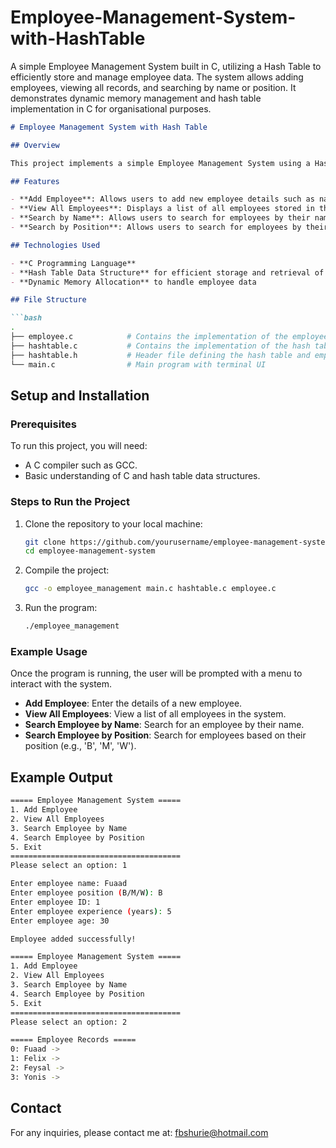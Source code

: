# Employee-Management-System-with-HashTable
A simple Employee Management System built in C, utilizing a Hash Table to efficiently store and manage employee data. The system allows adding employees, viewing all records, and searching by name or position. It demonstrates dynamic memory management and hash table implementation in C for organisational purposes.

```markdown
# Employee Management System with Hash Table

## Overview

This project implements a simple Employee Management System using a Hash Table to store and manage employee data. It allows users to add, view, and search for employees based on various criteria such as name and position.

## Features

- **Add Employee**: Allows users to add new employee details such as name, position, ID, experience, and age.
- **View All Employees**: Displays a list of all employees stored in the system.
- **Search by Name**: Allows users to search for employees by their name.
- **Search by Position**: Allows users to search for employees by their position (e.g., 'B', 'M', 'W').

## Technologies Used

- **C Programming Language**
- **Hash Table Data Structure** for efficient storage and retrieval of employee data
- **Dynamic Memory Allocation** to handle employee data

## File Structure

```bash
.
├── employee.c            # Contains the implementation of the employee structure and functions
├── hashtable.c           # Contains the implementation of the hash table structure and functions
├── hashtable.h           # Header file defining the hash table and employee structures
└── main.c                # Main program with terminal UI
```

## Setup and Installation

### Prerequisites

To run this project, you will need:

- A C compiler such as GCC.
- Basic understanding of C and hash table data structures.

### Steps to Run the Project

1. Clone the repository to your local machine:
    ```bash
    git clone https://github.com/yourusername/employee-management-system.git
    cd employee-management-system
    ```

2. Compile the project:
    ```bash
    gcc -o employee_management main.c hashtable.c employee.c
    ```

3. Run the program:
    ```bash
    ./employee_management
    ```

### Example Usage

Once the program is running, the user will be prompted with a menu to interact with the system.

- **Add Employee**: Enter the details of a new employee.
- **View All Employees**: View a list of all employees in the system.
- **Search Employee by Name**: Search for an employee by their name.
- **Search Employee by Position**: Search for employees based on their position (e.g., 'B', 'M', 'W').

## Example Output

```bash
===== Employee Management System =====
1. Add Employee
2. View All Employees
3. Search Employee by Name
4. Search Employee by Position
5. Exit
======================================
Please select an option: 1

Enter employee name: Fuaad
Enter employee position (B/M/W): B
Enter employee ID: 1
Enter employee experience (years): 5
Enter employee age: 30

Employee added successfully!

===== Employee Management System =====
1. Add Employee
2. View All Employees
3. Search Employee by Name
4. Search Employee by Position
5. Exit
======================================
Please select an option: 2

===== Employee Records =====
0: Fuaad -> 
1: Felix -> 
2: Feysal -> 
3: Yonis -> 
```


## Contact

For any inquiries, please contact me at: fbshurie@hotmail.com
```
